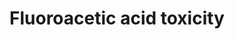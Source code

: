 ---
annotations:
- id: PW:0000013
  parent: disease pathway
  type: Pathway Ontology
  value: disease pathway
- id: PW:0001119
  parent: classic metabolic pathway
  type: Pathway Ontology
  value: altered citric acid cycle pathway
- id: PW:0000262
  parent: classic metabolic pathway
  type: Pathway Ontology
  value: altered metabolic pathway
authors:
- Marvin M2
- Egonw
- DeSl
description: Pathway on fluoroacetic acid toxicity describing how it ultimately leads
  to disturbance of the Krebs cycle.
last-edited: 2020-09-18
organisms:
- Homo sapiens
redirect_from:
- /index.php/Pathway:WP4966
- /instance/WP4966
- /instance/WP4966_rr123489
revision: r123489
schema-jsonld:
- '@context': https://schema.org/
  '@id': https://wikipathways.github.io/pathways/WP4966.html
  '@type': Dataset
  creator:
    '@type': Organization
    name: WikiPathways
  description: Pathway on fluoroacetic acid toxicity describing how it ultimately
    leads to disturbance of the Krebs cycle.
  keywords:
  - 4-Hydroxy-trans-aconitate
  - ALDH2
  - ALDH3A2
  - ALDH9A1
  - Acetate
  - Acetyl-CoA synthetase
  - Aconitase
  - Citrate synthase
  - Citric acid
  - Fluoroacetaldehyde
  - Fluoroacetic acid
  - Fluoroacetyl-CoA
  - Fluorocitric acid
  - Isocitric acid
  license: CC0
  name: Fluoroacetic acid toxicity
seo: CreativeWork
title: Fluoroacetic acid toxicity
wpid: WP4966
---